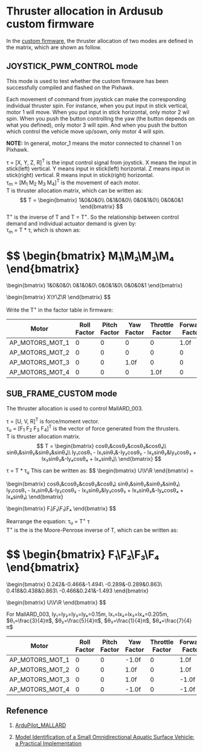 # Thruster allocation in Ardusub custom firmware
In the [custom firmware](https://github.com/EEEManchester/ArduPilot_MALLARD/blob/733f57fa1fcc381113ecd4b01095a1f895e5a536/libraries/AP_Motors/AP_Motors6DOF.cpp#L131), the thruster allocation of two modes are defined in the matrix, which are shown as follow. 

## JOYSTICK_PWM_CONTROL mode
This mode is used to test whether the custom firmware has been successfully compiled and flashed on the Pixhawk.

Each movement of command from joystick can make the corresponding individual thruster spin. For instance, when you put input in stick vertical, motor 1 will move. When you put input in stick horizontal, only motor 2 wil spin. When you push the button controlling the yaw (the button depends on what you defined), only motor 3 will spin. And when you push the button which control the vehicle move up/sown, only motor 4 will spin.

**NOTE:**  In general, motor_1 means the motor connected to channel 1 on Pixhawk.

τ = [X, Y, Z, R]<sup>T</sup> is the input control signal from joystick. X means the  input in stick(left) vertical. Y means input in stick(left) horizontal. Z means input in stick(right) vertical. R means input in stick(right) horizontal.  
τ<sub>m</sub> = [M<sub>1</sub> M<sub>2</sub> M<sub>3</sub> M<sub>4</sub>]<sup>T</sup> is the movement of each motor.  
T is thruster allocation matrix, which can be written as:
$$
T = \begin{bmatrix}
1&0&0&0\\
0&1&0&0\\
0&0&1&0\\
0&0&0&1
\end{bmatrix}
$$
T<sup>+</sup> is the inverse of T and T = T<sup>+</sup>. So the relationship between control demand and individual actuator demand is given by:   
τ<sub>m</sub> = T * τ, which is shown as:

$$
\begin{bmatrix}
M₁\\M₂\\M₃\\M₄
\end{bmatrix}
 = 
\begin{bmatrix}
1&0&0&0\\
0&1&0&0\\
0&0&1&0\\
0&0&0&1
\end{bmatrix}

\begin{bmatrix}
X\\Y\\Z\\R
\end{bmatrix}
$$

Write the T<sup>+</sup> in the factor table in firmware:

| Motor | Roll Factor | Pitch Factor | Yaw Factor | Throttle Factor | Forward Factor | Lateral Factor | Testing Order |
| ----- | ------ | ----- | ----- | ----- | ----- | ----- | -----|
AP_MOTORS_MOT_1|0|0|0|0|1.0f|0|1|  
AP_MOTORS_MOT_2|0|0|0|0|0|1.0f|2|  
AP_MOTORS_MOT_3|0|0|1.0f|0|0|0|3|
AP_MOTORS_MOT_4|0|0|0|1.0f|0|0|4|


## SUB_FRAME_CUSTOM mode
The thruster allocation is used to control MallARD_003. 
   

τ = [U, V, R]<sup>T</sup> is force/moment vector.  
τ<sub>u</sub> = [F<sub>1</sub> F<sub>2</sub> F<sub>3</sub> F<sub>4</sub>]<suP>T</sup> is the vector of force generated from the thrusters.  
T is thruster allocation matrix. 
$$
T = \begin{bmatrix}
cosθ₁&cosθ₂&cosθ₃&cosθ₄\\
sinθ₁&sinθ₂&sinθ₃&sinθ₄\\
ly₁cosθ₁ - lx₁sinθ₁&-ly₂cosθ₂ - lx₂sinθ₂&ly₃cosθ₃ + lx₃sinθ₃&-ly₄cosθ₄ + lx₄sinθ₄\\
\end{bmatrix}
$$

τ = T * τ<sub>u</sub>
This can be written as:
$$
\begin{bmatrix}
U\\V\\R
\end{bmatrix} = 

\begin{bmatrix}
cosθ₁&cosθ₂&cosθ₃&cosθ₄\\
sinθ₁&sinθ₂&sinθ₃&sinθ₄\\
ly₁cosθ₁ - lx₁sinθ₁&-ly₂cosθ₂ - lx₂sinθ₂&ly₃cosθ₃ + lx₃sinθ₃&-ly₄cosθ₄ + lx₄sinθ₄\\
\end{bmatrix}

\begin{bmatrix}
F₁\\F₂\\F₃\\F₄
\end{bmatrix}
$$

Rearrange the equation:
τ<sub>u</sub> = T<sup>+</sup> τ   
T<sup>+</sup> is the is the Moore-Penrose inverse of T, which can be written as:

$$
\begin{bmatrix}
F₁\\F₂\\F₃\\F₄
\end{bmatrix}
 = 
\begin{bmatrix}
0.242&-0.466&-1.494\\
-0.289&-0.289&0.863\\
0.418&0.438&0.863\\
-0.466&0.241&-1.493
\end{bmatrix}

\begin{bmatrix}
U\\V\\R
\end{bmatrix}
$$

For MallARD_003, ly₁=ly₂=ly₃=ly₄=0.15m, lx₁=lx₂=lx₃=lx₄=0.205m, $θ₁=\frac{3}{4}π$, $θ₂=\frac{5}{4}π$, $θ₃=\frac{1}{4}π$, $θ₄=\frac{7}{4}π$  




| Motor | Roll Factor | Pitch Factor | Yaw Factor | Throttle Factor | Forward Factor | Lateral Factor | Testing Order |
| ----- | ------ | ----- | ----- | ----- | ----- | ----- | -----|
AP_MOTORS_MOT_1|0|0|-1.0f|0|1.0f|1.0f|1|  
AP_MOTORS_MOT_2|0|0|1.0f|0|1.0f|-1.0f|2|  
AP_MOTORS_MOT_3|0|0|1.0f|0|-1.0f|1.0f|3|
AP_MOTORS_MOT_4|0|0|-1.0f|0|-1.0f|-1.0f|4|
## Refenence
1. [ArduPilot_MALLARD](https://github.com/EEEManchester/ArduPilot_MALLARD/blob/733f57fa1fcc381113ecd4b01095a1f895e5a536/libraries/AP_Motors/AP_Motors6DOF.cpp)

2. [Model Identification of a Small Omnidirectional Aquatic Surface
Vehicle: a Practical Implementation](https://ieeexplore.ieee.org/document/9341142)  
  

